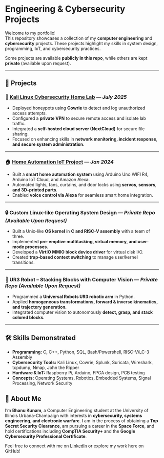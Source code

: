 # Engineering & Cybersecurity Projects

Welcome to my portfolio!  
This repository showcases a collection of my **computer engineering** and **cybersecurity** projects. These projects highlight my skills in system design, programming, IoT, and cybersecurity practices.  

Some projects are available **publicly in this repo**, while others are kept **private** (available upon request).  

---

## 📂 Projects

### 🔐 [Kali Linux Cybersecurity Home Lab](Kali%20Linux%20Cybersecurity%20Home%20Lab) — *July 2025*
- Deployed honeypots using **Cowrie** to detect and log unauthorized access attempts.  
- Configured a **private VPN** to secure remote access and isolate lab traffic.  
- Integrated a **self-hosted cloud server (NextCloud)** for secure file sharing.  
- Focused on enhancing skills in **network monitoring, incident response, and secure system administration**.  

---

### 🏠 [Home Automation IoT Project](Home%20Automation%20IoT%20Project/README.md) — *Jan 2024*
- Built a **smart home automation system** using Arduino Uno WIFI R4, Arduino IoT Cloud, and Amazon Alexa.  
- Automated lights, fans, curtains, and door locks using **servos, sensors, and 3D-printed parts**.  
- Enabled **voice control via Alexa** for seamless smart home integration.  

---

### 🔒 Custom Linux-like Operating System Design — *Private Repo (Available Upon Request)*
- Built a Unix-like **OS kernel** in **C and RISC-V assembly** with a team of three.  
- Implemented **pre-emptive multitasking, virtual memory, and user-mode processes**.  
- Developed a **VirtIO MMIO block device driver** for virtual disk I/O.  
- Created **trap-based context switching** to manage user/kernel transitions.  

---

### 🤖 UR3 Robot – Stacking Blocks with Computer Vision — *Private Repo (Available Upon Request)*
- Programmed a **Universal Robots UR3 robotic arm** in Python.  
- Applied **homogeneous transformations, forward & inverse kinematics, and trajectory generation**.  
- Integrated computer vision to autonomously **detect, grasp, and stack colored blocks**.  

---

## 🛠️ Skills Demonstrated
- **Programming:** C, C++, Python, SQL, Bash/Powershell, RISC-V/LC-3 Assembly  
- **Cybersecurity Tools:** Kali Linux, Cowrie, Splunk, Suricata, Wireshark, tcpdump, Nmap, John the Ripper  
- **Hardware & IoT:** Raspberry Pi, Arduino, FPGA design, PCB testing  
- **Concepts:** Operating Systems, Robotics, Embedded Systems, Signal Processing, Network Security  


## 📌 About Me
I’m **Bhanu Kunam**, a Computer Engineering student at the University of Illinois Urbana-Champaign with interests in **cybersecurity, systems engineering, and electronic warfare**. I am in the process of obtaining a **Top Secret Security Clearance**, am pursuing a career in the **Space Force**, and hold certifications including **CompTIA Security+** and the **Google Cybersecurity Professional Certificate**.  

Feel free to connect with me on [LinkedIn](https://www.linkedin.com/in/bhanuprakash-kunam) or explore my work here on GitHub!  
